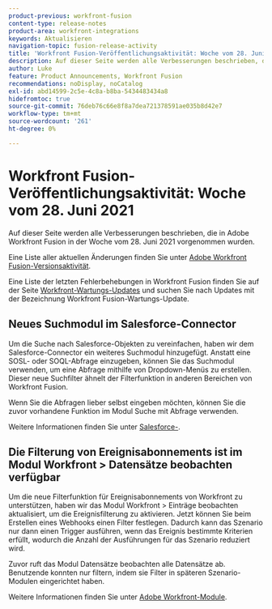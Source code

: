 ```yaml
---
product-previous: workfront-fusion
content-type: release-notes
product-area: workfront-integrations
keywords: Aktualisieren
navigation-topic: fusion-release-activity
title: 'Workfront Fusion-Veröffentlichungsaktivität: Woche vom 28. Juni 2021'
description: Auf dieser Seite werden alle Verbesserungen beschrieben, die in Adobe Workfront Fusion in der Woche vom 28. Juni 2021 vorgenommen wurden.
author: Luke
feature: Product Announcements, Workfront Fusion
recommendations: noDisplay, noCatalog
exl-id: abd14599-2c5e-4c8a-b8ba-5434483434a8
hidefromtoc: true
source-git-commit: 76deb76c66e8f8a7dea721378591ae035b8d42e7
workflow-type: tm+mt
source-wordcount: '261'
ht-degree: 0%

---
```


# Workfront Fusion-Veröffentlichungsaktivität: Woche vom 28. Juni 2021

Auf dieser Seite werden alle Verbesserungen beschrieben, die in Adobe Workfront Fusion in der Woche vom 28. Juni 2021 vorgenommen wurden.

Eine Liste aller aktuellen Änderungen finden Sie unter [Adobe Workfront Fusion-Versionsaktivität](../../../product-announcements/product-releases/fusion-release-activity/fusion-release-activity.md).

Eine Liste der letzten Fehlerbehebungen in Workfront Fusion finden Sie auf der Seite [Workfront-Wartungs-Updates](https://experienceleague.adobe.com/docs/workfront-known-issues/releases/current-updates.html) und suchen Sie nach Updates mit der Bezeichnung Workfront Fusion-Wartungs-Update.

## Neues Suchmodul im Salesforce-Connector

Um die Suche nach Salesforce-Objekten zu vereinfachen, haben wir dem Salesforce-Connector ein weiteres Suchmodul hinzugefügt. Anstatt eine SOSL- oder SOQL-Abfrage einzugeben, können Sie das Suchmodul verwenden, um eine Abfrage mithilfe von Dropdown-Menüs zu erstellen. Dieser neue Suchfilter ähnelt der Filterfunktion in anderen Bereichen von Workfront Fusion.

Wenn Sie die Abfragen lieber selbst eingeben möchten, können Sie die zuvor vorhandene Funktion im Modul Suche mit Abfrage verwenden.

Weitere Informationen finden Sie unter [Salesforce-](../../../workfront-fusion/apps-and-their-modules/salesforce-modules.md).

## Die Filterung von Ereignisabonnements ist im Modul Workfront > Datensätze beobachten verfügbar

Um die neue Filterfunktion für Ereignisabonnements von Workfront zu unterstützen, haben wir das Modul Workfront > Einträge beobachten aktualisiert, um die Ereignisfilterung zu aktivieren. Jetzt können Sie beim Erstellen eines Webhooks einen Filter festlegen. Dadurch kann das Szenario nur dann einen Trigger ausführen, wenn das Ereignis bestimmte Kriterien erfüllt, wodurch die Anzahl der Ausführungen für das Szenario reduziert wird.

Zuvor ruft das Modul Datensätze beobachten alle Datensätze ab. Benutzende konnten nur filtern, indem sie Filter in späteren Szenario-Modulen eingerichtet haben.

Weitere Informationen finden Sie unter [Adobe Workfront-Module](../../../workfront-fusion/apps-and-their-modules/workfront-modules.md).
